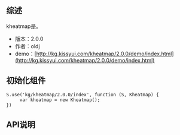 ## 综述

kheatmap是。

* 版本：2.0.0
* 作者：oldj
* demo：[http://kg.kissyui.com/kheatmap/2.0.0/demo/index.html](http://kg.kissyui.com/kheatmap/2.0.0/demo/index.html)

## 初始化组件

    S.use('kg/kheatmap/2.0.0/index', function (S, Kheatmap) {
         var kheatmap = new Kheatmap();
    })

## API说明
